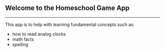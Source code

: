 ## Welcome to the Homeschool Game App

---

This app is to help with learning fundamental concepts such as:

- how to read analog clocks
- math facts
- spelling
